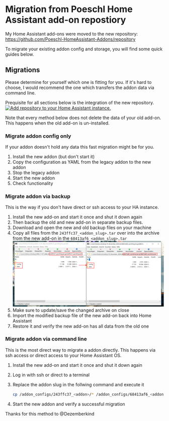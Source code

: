 # Migration from Poeschl Home Assistant add-on repostiory

My Home Assistant add-ons were moved to the new repository: https://github.com/Poeschl-HomeAssistant-Addons/repository

To migrate your existing addon config and storage, you will find some quick guides below.

## Migrations

Please determine for yourself which one is fitting for you.
If it's hard to choose, I would recommend the one which transfers the addon data via command line.

Prequisite for all sections below is the integration of the new repository.
[![Add repository to your Home Assistant instance.][repository-badge]][repository-url]

Note that every method below does not delete the data of your old add-on.
This happens when the old add-on is un-installed.

### Migrate addon config only

If your addon doesn't hold any data this fast migration might be for you.

1. Install the new addon (but don't start it)
2. Copy the configuration as YAML from the legacy addon to the new addon
3. Stop the legacy addon
4. Start the new addon
5. Check functionality

### Migrate addon via backup

This is the way if you don't have direct or ssh access to your HA instance.

1. Install the new add-on and start it once and shut it down again
2. Then backup the old and new add-on in separate backup files.
3. Download and open the new and old backup files on your machine
4. Copy all files from the `243ffc37_<addon_slug>.tar` over into the archive from the new add-on in the `68413af6_<addon_slug>.tar`
    ![Screenshot of copy procerss in 7zip](syncthing-data-copy.png)
5. Make sure to update/save the changed archive on close
6. Import the modified backup file of the new add-on back into Home Assistant
7. Restore it and verify the new add-on has all data from the old one

### Migrate addon via command line

This is the most direct way to migrate a addon directly.
This happens via ssh access or direct access to your Home Assistant OS.

1. Install the new add-on and start it once and shut it down again
2. Log in with ssh or direct to a terminal
3. Replace the addon slug in the follwing command and execute it

    ```bash
    cp /addon_configs/243ffc37_<addon>/* /addon_configs/68413af6_<addon>/
    ```

4. Start the new addon and verify a successful migration


Thanks for this method to @Dezemberkind

[repository-badge]: https://img.shields.io/badge/Add_addon_repository_to_my-Home%20Assistant-41BDF5?logo=home-assistant&style=for-the-badge
[repository-url]: https://my.home-assistant.io/redirect/supervisor_add_addon_repository/?repository_url=https%3A//github.com/Poeschl-HomeAssistant-Addons/repository
